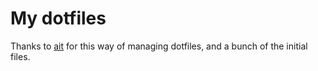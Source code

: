 # My dotfiles

Thanks to <a href="https://git.ait.place/ait/dot">ait</a> for this way of managing dotfiles, and a bunch of the initial files.
